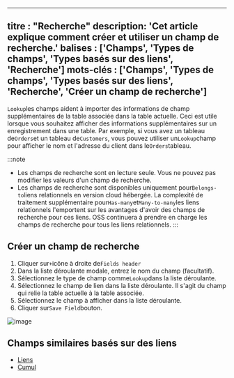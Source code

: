***

titre : "Recherche"
description: 'Cet article explique comment créer et utiliser un champ de recherche.'
balises : \['Champs', 'Types de champs', 'Types basés sur des liens', 'Recherche']
mots-clés : \['Champs', 'Types de champs', 'Types basés sur des liens', 'Recherche', 'Créer un champ de recherche']
-------------------------------------------------------------------------------------------------------------------

`Lookup`les champs aident à importer des informations de champ supplémentaires de la table associée dans la table actuelle. Ceci est utile lorsque vous souhaitez afficher des informations supplémentaires sur un enregistrement dans une table. Par exemple, si vous avez un tableau de`Orders`et un tableau de`Customers`, vous pouvez utiliser un`Lookup`champ pour afficher le nom et l'adresse du client dans le`Orders`tableau.

:::note

* Les champs de recherche sont en lecture seule. Vous ne pouvez pas modifier les valeurs d'un champ de recherche.
* Les champs de recherche sont disponibles uniquement pour`Belongs-to`liens relationnels en version cloud hébergée. La complexité de traitement supplémentaire pour`Has-many`et`Many-to-many`les liens relationnels l'emportent sur les avantages d'avoir des champs de recherche pour ces liens. OSS continuera à prendre en charge les champs de recherche pour tous les liens relationnels.
  :::

## Créer un champ de recherche

1. Cliquer sur`+`icône à droite de`Fields header`
2. Dans la liste déroulante modale, entrez le nom du champ (facultatif).
3. Sélectionnez le type de champ comme`Lookup`dans la liste déroulante.
4. Sélectionnez le champ de lien dans la liste déroulante. Il s'agit du champ qui relie la table actuelle à la table associée.
5. Sélectionnez le champ à afficher dans la liste déroulante.
6. Cliquer sur`Save Field`bouton.

![image](/img/v2/fields/types/lookup.png)

## Champs similaires basés sur des liens

* [Liens](010.links.md)
* [Cumul](030.rollup.md)
